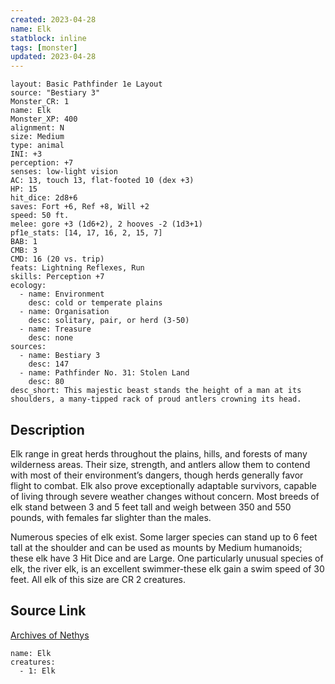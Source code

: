 ```yaml
---
created: 2023-04-28
name: Elk
statblock: inline
tags: [monster]
updated: 2023-04-28
---
```

```statblock
layout: Basic Pathfinder 1e Layout
source: "Bestiary 3"
Monster_CR: 1
name: Elk
Monster_XP: 400
alignment: N
size: Medium
type: animal
INI: +3
perception: +7
senses: low-light vision
AC: 13, touch 13, flat-footed 10 (dex +3)
HP: 15
hit_dice: 2d8+6
saves: Fort +6, Ref +8, Will +2
speed: 50 ft.
melee: gore +3 (1d6+2), 2 hooves -2 (1d3+1)
pf1e_stats: [14, 17, 16, 2, 15, 7]
BAB: 1
CMB: 3
CMD: 16 (20 vs. trip)
feats: Lightning Reflexes, Run
skills: Perception +7
ecology:
  - name: Environment
    desc: cold or temperate plains
  - name: Organisation
    desc: solitary, pair, or herd (3-50)
  - name: Treasure
    desc: none
sources:
  - name: Bestiary 3
    desc: 147
  - name: Pathfinder No. 31: Stolen Land
    desc: 80
desc_short: This majestic beast stands the height of a man at its shoulders, a many-tipped rack of proud antlers crowning its head.
```
## Description
Elk range in great herds throughout the plains, hills, and forests of many wilderness areas. Their size, strength, and antlers allow them to contend with most of their environment’s dangers, though herds generally favor flight to combat. Elk also prove exceptionally adaptable survivors, capable of living through severe weather changes without concern. Most breeds of elk stand between 3 and 5 feet tall and weigh between 350 and 550 pounds, with females far slighter than the males.

Numerous species of elk exist. Some larger species can stand up to 6 feet tall at the shoulder and can be used as mounts by Medium humanoids; these elk have 3 Hit Dice and are Large. One particularly unusual species of elk, the river elk, is an excellent swimmer-these elk gain a swim speed of 30 feet. All elk of this size are CR 2 creatures.
## Source Link
[Archives of Nethys](https://aonprd.com/MonsterDisplay.aspx?ItemName=Elk)
```encounter-table
name: Elk
creatures:
  - 1: Elk
```

